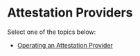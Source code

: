 # Attestation Providers

Select one of the topics below:

* [Operating an Attestation Provider](./operating.md)
